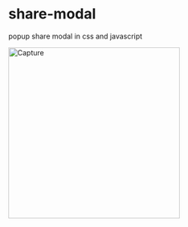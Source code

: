 # share-modal
popup share modal in css and javascript


<img width="341" alt="Capture" src="https://user-images.githubusercontent.com/75976059/203683622-df4bef33-4569-4812-a40f-b6b133225b95.PNG">
